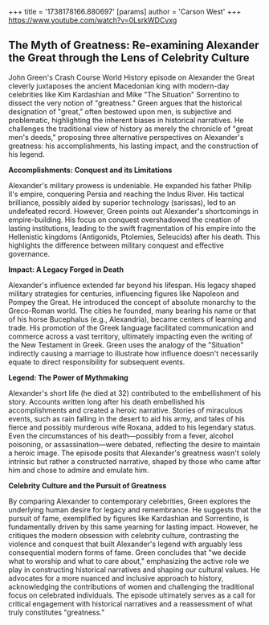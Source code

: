 +++
 title = '1738178166.880697'
[params]
	author = 'Carson West'
+++
https://www.youtube.com/watch?v=0LsrkWDCvxg

## The Myth of Greatness: Re-examining Alexander the Great through the Lens of Celebrity Culture

John Green's Crash Course World History episode on Alexander the Great cleverly juxtaposes the ancient Macedonian king with modern-day celebrities like Kim Kardashian and Mike "The Situation" Sorrentino to dissect the very notion of "greatness."  Green argues that the historical designation of "great," often bestowed upon men, is subjective and problematic, highlighting the inherent biases in historical narratives.  He challenges the traditional view of history as merely the chronicle of "great men's deeds," proposing three alternative perspectives on Alexander's greatness: his accomplishments, his lasting impact, and the construction of his legend.

**Accomplishments: Conquest and its Limitations**

Alexander's military prowess is undeniable. He expanded his father Philip II's empire, conquering Persia and reaching the Indus River. His tactical brilliance, possibly aided by superior technology (sarissas), led to an undefeated record. However, Green points out Alexander's shortcomings in empire-building.  His focus on conquest overshadowed the creation of lasting institutions, leading to the swift fragmentation of his empire into the Hellenistic kingdoms (Antigonids, Ptolemies, Seleucids) after his death. This highlights the difference between military conquest and effective governance.

**Impact: A Legacy Forged in Death**

Alexander's influence extended far beyond his lifespan. His legacy shaped military strategies for centuries, influencing figures like Napoleon and Pompey the Great.  He introduced the concept of absolute monarchy to the Greco-Roman world.  The cities he founded, many bearing his name or that of his horse Bucephalus (e.g., Alexandria), became centers of learning and trade.  His promotion of the Greek language facilitated communication and commerce across a vast territory, ultimately impacting even the writing of the New Testament in Greek. Green uses the analogy of the "Situation" indirectly causing a marriage to illustrate how influence doesn't necessarily equate to direct responsibility for subsequent events.

**Legend: The Power of Mythmaking**

Alexander's short life (he died at 32) contributed to the embellishment of his story.  Accounts written long after his death embellished his accomplishments and created a heroic narrative. Stories of miraculous events, such as rain falling in the desert to aid his army, and tales of his fierce and possibly murderous wife Roxana, added to his legendary status. Even the circumstances of his death—possibly from a fever, alcohol poisoning, or assassination—were debated, reflecting the desire to maintain a heroic image.  The episode posits that Alexander's greatness wasn't solely intrinsic but rather a constructed narrative, shaped by those who came after him and chose to admire and emulate him.

**Celebrity Culture and the Pursuit of Greatness**

By comparing Alexander to contemporary celebrities, Green explores the underlying human desire for legacy and remembrance.  He suggests that the pursuit of fame, exemplified by figures like Kardashian and Sorrentino, is fundamentally driven by this same yearning for lasting impact. However, he critiques the modern obsession with celebrity culture, contrasting the violence and conquest that built Alexander's legend with arguably less consequential modern forms of fame.  Green concludes that "we decide what to worship and what to care about," emphasizing the active role we play in constructing historical narratives and shaping our cultural values.  He advocates for a more nuanced and inclusive approach to history, acknowledging the contributions of women and challenging the traditional focus on celebrated individuals.  The episode ultimately serves as a call for critical engagement with historical narratives and a reassessment of what truly constitutes "greatness."
